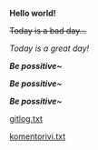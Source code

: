 **Hello world!**

~~Today is a bad day...~~

*Today is a great day!*

**_Be possitive~_**

**_Be possitive~_**

**_Be possitive~_**

[gitlog.txt](laskarit/viikko1/gitlog.txt)

[komentorivi.txt](laskarit/viikko1/komentorivi.txt)
